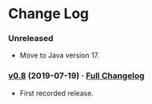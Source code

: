 # Change Log

### Unreleased

* Move to Java version 17.

### [v0.8](https://github.com/realityforge/glassfish-timers/tree/v0.8) (2019-07-19) · [Full Changelog](https://github.com/realityforge/glassfish-timers/compare/v0.7...v0.8)

* First recorded release.